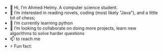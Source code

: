 - 👋 Hi, I’m Ahmed Helmy. A computer science student. 
- 👀 I’m interested in reading novels, coding (most likely "Java"), and a little bit of chess;
- 🌱 I’m currently learning python 
- 💞️ I’m looking to collaborate on doing more projects, learn new algorithms to solve harder questions 
- 📫 to reach me 
- ⚡ Fun fact: 

<!---
Ahmedhelmy70/Ahmedhelmy70 is a ✨ special ✨ repository because its `README.md` (this file) appears on your GitHub profile.
You can click the Preview link to take a look at your changes.
--->
